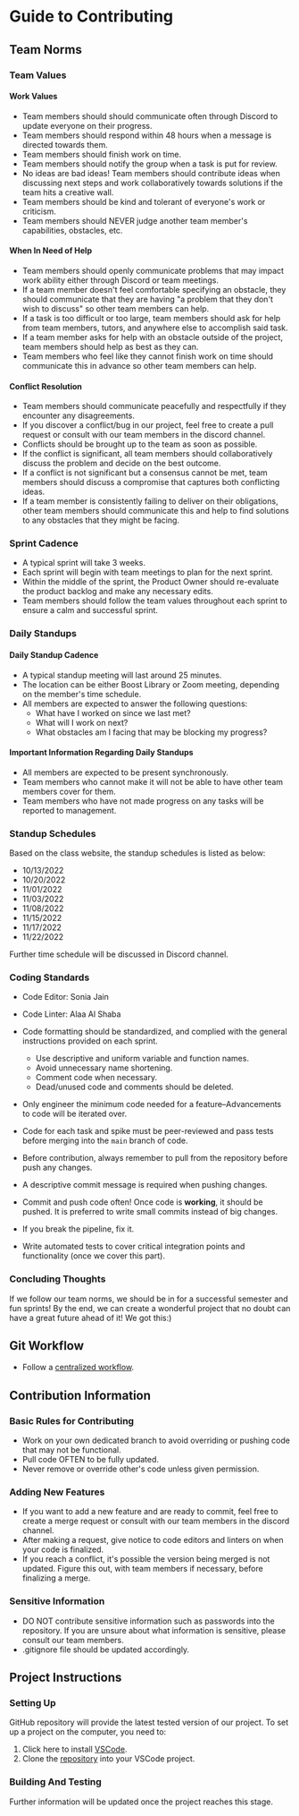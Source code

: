 # Guide to Contributing
## Team Norms

### Team Values

#### Work Values

* Team members should should communicate often through Discord to update everyone on their progress.
* Team members should respond within 48 hours when a message is directed towards them.
* Team members should finish work on time.
* Team members should notify the group when a task is put for review.
* No ideas are bad ideas! Team members should contribute ideas when discussing next steps and work collaboratively towards solutions if the team hits a creative wall.
* Team members should be kind and tolerant of everyone's work or criticism.
* Team members should NEVER judge another team member's capabilities, obstacles, etc.

#### When In Need of Help

* Team members should openly communicate problems that may impact work ability either through Discord or team meetings.
* If a team member doesn't feel comfortable specifying an obstacle, they should communicate that they are having "a problem that they don't wish to discuss" so other team members can help.
* If a task is too difficult or too large, team members should ask for help from team members, tutors, and anywhere else to accomplish said task.
* If a team member asks for help with an obstacle outside of the project, team members should help as best as they can.
* Team members who feel like they cannot finish work on time should communicate this in advance so other team members can help.

#### Conflict Resolution

* Team members should communicate peacefully and respectfully if they encounter any disagreements.
* If you discover a conflict/bug in our project, feel free to create a pull request or consult with our team members in the discord channel.
* Conflicts should be brought up to the team as soon as possible.
* If the conflict is significant, all team members should collaboratively discuss the problem and decide on the best outcome.
* If a conflict is not significant but a consensus cannot be met, team members should discuss a compromise that captures both conflicting ideas.
* If a team member is consistently failing to deliver on their obligations, other team members should communicate this and help to find solutions to any obstacles that they might be facing.

### Sprint Cadence

* A typical sprint will take 3 weeks.
* Each sprint will begin with team meetings to plan for the next sprint.
* Within the middle of the sprint, the Product Owner should re-evaluate the product backlog and make any necessary edits.
* Team members should follow the team values throughout each sprint to ensure a calm and successful sprint.

### Daily Standups

#### Daily Standup Cadence

* A typical standup meeting will last around 25 minutes.
* The location can be either Boost Library or Zoom meeting, depending on the member's time schedule.
* All members are expected to answer the following questions:
	* What have I worked on since we last met?
	* What will I work on next?
	* What obstacles am I facing that may be blocking my progress?

#### Important Information Regarding Daily Standups

* All members are expected to be present synchronously.
* Team members who cannot make it will not be able to have other team members cover for them.
* Team members who have not made progress on any tasks will be reported to management. 

### Standup Schedules

Based on the class website, the standup schedules is listed as below:

* 10/13/2022
* 10/20/2022
* 11/01/2022
* 11/03/2022
* 11/08/2022
* 11/15/2022
* 11/17/2022
* 11/22/2022

Further time schedule will be discussed in Discord channel.

### Coding Standards

* Code Editor: Sonia Jain
* Code Linter: Alaa Al Shaba


* Code formatting should be standardized, and complied with the general instructions provided on each sprint.
	* Use descriptive and uniform variable and function names.
	* Avoid unnecessary name shortening.
	* Comment code when necessary.
	* Dead/unused code and comments should be deleted.
* Only engineer the minimum code needed for a feature–Advancements to code will be iterated over.
* Code for each task and spike must be peer-reviewed and pass tests before merging into the `main` branch of code. 
* Before contribution, always remember to pull from the repository before push any changes.
* A descriptive commit message is required when pushing changes.
* Commit and push code often! Once code is **working**, it should be pushed. It is preferred to write small commits instead of big changes.
* If you break the pipeline, fix it.
* Write automated tests to cover critical integration points and functionality (once we cover this part).

### Concluding Thoughts

If we follow our team norms, we should be in for a successful semester and fun sprints! By the end, we can create a wonderful project that no doubt can have a great future ahead of it! We got this:)

## Git Workflow

* Follow a [centralized workflow](https://www.atlassian.com/git/tutorials/comparing-workflows#:~:text=A%20Git%20workflow%20is%20a,in%20how%20users%20manage%20changes.).

## Contribution Information

### Basic Rules for Contributing

* Work on your own dedicated branch to avoid overriding or pushing code that may not be functional.
* Pull code OFTEN to be fully updated.
* Never remove or override other's code unless given permission.

### Adding New Features

* If you want to add a new feature and are ready to commit, feel free to create a merge request or consult with our team members in the discord channel.
* After making a request, give notice to code editors and linters on when your code is finalized.
* If you reach a conflict, it's possible the version being merged is not updated. Figure this out, with team members if necessary, before finalizing a merge.

### Sensitive Information

* DO NOT contribute sensitive information such as passwords into the repository. If you are unsure about what information is sensitive, please consult our team members.
* .gitignore file should be updated accordingly.

## Project Instructions

### Setting Up

GitHub repository will provide the latest tested version of our project. To set up a project on the computer, you need to:

1. Click here to install [VSCode](https://code.visualstudio.com/).
2. Clone the [repository](https://github.com/agiledev-students-fall2022/final-project-team-rotten-classes.git) into your VSCode project.

### Building And Testing

Further information will be updated once the project reaches this stage.
